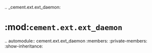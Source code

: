 .. _cement.ext.ext_daemon:

:mod:`cement.ext.ext_daemon`
==============================================================================

.. automodule:: cement.ext.ext_daemon
    :members:
    :private-members:
    :show-inheritance:
